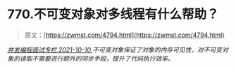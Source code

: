 <!--yml
category: 未分类
date: 0001-01-01 00:00:00
--->

# 770.不可变对象对多线程有什么帮助？

> 原文：[https://zwmst.com/4794.html](https://zwmst.com/4794.html)

   [ *并发编程面试专栏* ](https://zwmst.com/%e5%b9%b6%e5%8f%91%e7%bc%96%e7%a8%8b%e9%9d%a2%e8%af%95%e4%b8%93%e6%a0%8f)*[ <time datetime="2021-10-10T22:51:54+08:00"> 2021-10-10 </time> ](https://zwmst.com/4794.html)  不可变对象保证了对象的内存可见性，对不可变对象的读取不需要进行额外的同步手段，提升了代码执行效率。*